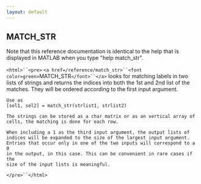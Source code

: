 ```yaml
---
layout: default
---
```


##  MATCH_STR

Note that this reference documentation is identical to the help that is displayed in MATLAB when you type "help match_str".

`<html>``<pre>`
    `<a href=/reference/match_str>``<font color=green>`MATCH_STR`</font>``</a>` looks for matching labels in two lists of strings
    and returns the indices into both the 1st and 2nd list of the matches.
    They will be ordered according to the first input argument.
 
    Use as
    [sel1, sel2] = match_str(strlist1, strlist2)
 
    The strings can be stored as a char matrix or as an vertical array of
    cells, the matching is done for each row.
 
    When including a 1 as the third input argument, the output lists of
    indices will be expanded to the size of the largest input argument.
    Entries that occur only in one of the two inputs will correspond to a 0
    in the output, in this case. This can be convenient in rare cases if the
    size of the input lists is meaningful.
`</pre>``</html>`

